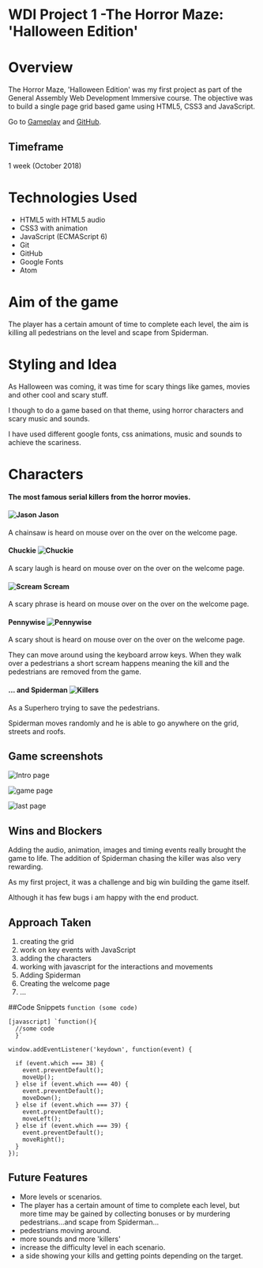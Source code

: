 # WDI Project 1 -The Horror Maze: 'Halloween Edition'


# Overview

The Horror Maze, 'Halloween Edition' was my first project as part of the General Assembly Web Development Immersive course. The objective was to build a single page grid based game using HTML5, CSS3 and JavaScript.

Go to [Gameplay](https://rafcoding.github.io/wdi-project-one/) and [GitHub](https://github.com/Rafcoding/wdi-project-one).

## Timeframe

1 week (October 2018)

# Technologies Used

* HTML5 with HTML5 audio
* CSS3 with animation
* JavaScript (ECMAScript 6)
* Git
* GitHub
* Google Fonts
* Atom

# Aim of the game
The player has a certain amount of time to complete each level, the aim is  killing all pedestrians on the level and scape from Spiderman.

# Styling and Idea

As Halloween was coming, it was time for scary things like games, movies and other cool and scary stuff.

I though to do a game based on that theme, using horror characters and scary music and sounds.

I have used different google fonts, css animations, music and sounds to achieve the scariness.

#  Characters

#### The most famous serial killers from the horror movies.

####   ![Jason](images/Jason-icon.png) Jason
A chainsaw is heard on mouse over on the over on the welcome page.

#### Chuckie ![Chuckie](images/Chuckie-icon.png)
A scary laugh is heard on mouse over on the over on the welcome page.

####  ![Scream](images/scream.png) Scream
A scary phrase is heard on mouse over on the over on the welcome page.

#### Pennywise ![Pennywise](images/Pennywise-icon.png)
A scary shout is heard on mouse over on the over on the welcome page.

<!-- ![Killers](images/Jason-icon.png) ![](images/Chuckie-icon.png) ![](images/scream.png) ![](images/Pennywise-icon.png) -->



They can move around using the keyboard arrow keys. When they walk over a pedestrians a short scream happens meaning the kill and the pedestrians are removed from the game.

#### ... and Spiderman ![Killers](images/spiderman.png)



As a Superhero trying to save the pedestrians.

Spiderman moves randomly and he is able to go anywhere on the grid, streets and roofs.





## Game screenshots
![Intro page](screenshots/horrormaze.png)

![game page](screenshots/gameplay.png)

![last page](screenshots/welldone.png)


## Wins and Blockers

Adding the audio, animation, images and timing events really brought the game to life. The addition of Spiderman chasing the killer was also very rewarding.

As my first project, it was a challenge and big win building the game itself.

Although it has few bugs i am happy with the end product.

## Approach Taken

1. creating the grid
1. work on key events with JavaScript
1. adding the characters
1. working with javascript for the interactions and movements
1. Adding Spiderman
1. Creating the welcome page
1. ...



##Code Snippets
`function (some code)`

```
[javascript] `function(){
  //some code
  }`
```
```
window.addEventListener('keydown', function(event) {

  if (event.which === 38) {
    event.preventDefault();
    moveUp();
  } else if (event.which === 40) {
    event.preventDefault();
    moveDown();
  } else if (event.which === 37) {
    event.preventDefault();
    moveLeft();
  } else if (event.which === 39) {
    event.preventDefault();
    moveRight();
  }
});
```



## Future Features

* More levels or scenarios.
* The player has a certain amount of time to complete each level, but more time may be gained by collecting bonuses or by murdering pedestrians...and scape from Spiderman...
* pedestrians moving around.
* more sounds and more 'killers'
* increase the difficulty level in each scenario.
* a side showing your kills and getting points depending on the target.
